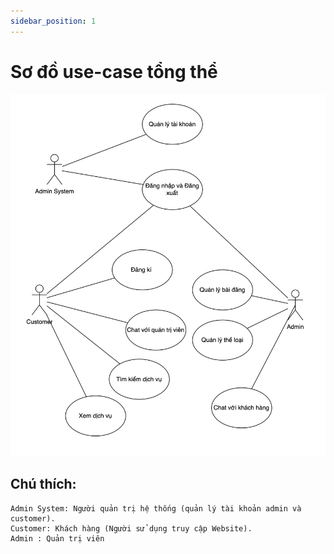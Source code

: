 ```yaml
---
sidebar_position: 1
---
```


# Sơ đồ use-case tổng thể


![Screenshot](./resources/uc-full.png)

## Chú thích:
    Admin System: Người quản trị hệ thống (quản lý tài khoản admin và customer).
    Customer: Khách hàng (Người sử dụng truy cập Website).
    Admin : Quản trị viên
